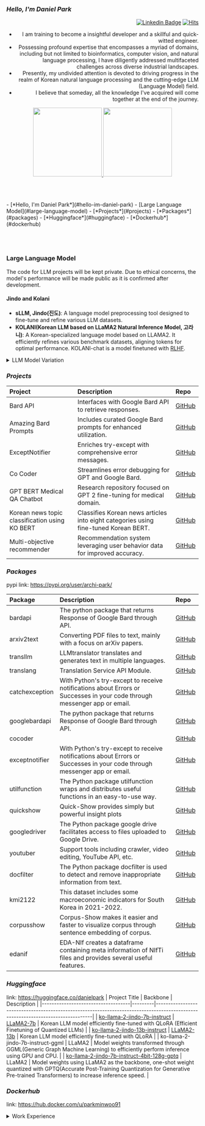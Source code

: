 

### *Hello, I'm Daniel Park*

<div align=right>

[![Linkedin Badge](https://img.shields.io/badge/-LinkedIn-blue?style=flat-square&logo=Linkedin&logoColor=white&link=https://www.linkedin.com/in/dsdanielpark/)](https://www.linkedin.com/in/dsdanielpark/) 
[![Hits](https://hits.seeyoufarm.com/api/count/incr/badge.svg?url=https%3A%2F%2Fgithub.com%2Fdsdanielpark&count_bg=%23000000&title_bg=%23555555&icon=&icon_color=%23E7E7E7&title=ProfileViews&edge_flat=false)](https://hits.seeyoufarm.com)


- I am training to become a insightful developer and a skillful and quick-witted engineer. 
- Possessing profound expertise that encompasses a myriad of domains, including but not limited to bioinformatics, computer vision, and natural language processing, I have diligently addressed multifaceted challenges across diverse industrial landscapes.
- Presently, my undivided attention is devoted to driving progress in the realm of Korean natural language processing and the cutting-edge LLM (Language Model) field.<br>
- I believe that someday, all the knowledge I've acquired will come together at the end of the journey.


<p align="center">
<a href="https://github.com/dsdanielpark">
  <img height="180em" src="https://github-readme-stats-eight-theta.vercel.app/api?username=dsdanielpark&show_icons=true&theme=nord&include_all_commits=true&count_private=true"/>
  <img height="180em" src="https://github-readme-stats-eight-theta.vercel.app/api/top-langs/?username=dsdanielpark&layout=compact&langs_count=8&theme=nord"/>
</a>
</p>

<br><br>

</div>- [*Hello, I'm Daniel Park*](#hello-im-daniel-park)
- [Large Language Model](#large-language-model)
- [*Projects*](#projects)
- [*Packages*](#packages)
- [*Huggingface*](#huggingface)
- [*Dockerhub*](#dockerhub)


<br><br>

### Large Language Model

The code for LLM projects will be kept private. Due to ethical concerns, the model's performance will be made public as it is confirmed after development.

#### Jindo and Kolani
- **sLLM, Jindo(진도)**: A language model preprocessing tool designed to fine-tune and refine various LLM datasets.
- **KOLANI(Korean LLM based on LLaMA2 Natural Inference Model, 고라니)**: A Korean-specialized language model based on LLAMA2. It efficiently refines various benchmark datasets, aligning tokens for optimal performance. KOLANI-chat is a model finetuned with [RLHF](https://huggingface.co/blog/rlhf).

<details>
<summary>LLM Model Variation</summary>
<div style="overflow-x: auto;">
  
| Model   | Jindo                                          | Kolani | Kolani-chat |
|:-------:|:----------------------------------------------:|:------:|:----------:|
| 7B      | [Link](https://huggingface.co/danielpark/ko-llama-2-jindo-7b-instruct) | [Link] | [Link]     |
| 13B     | [Link](https://huggingface.co/danielpark/ko-llama-2-jindo-13b-instruct) | [Link] | [Link]     |
| 70B     | -                                              | [Link] | [Link]     |

</div>
</details>

### *Projects*

| Project                               | Description                                              | Repo                                                           |
|:--------------------------------------|:---------------------------------------------------------|:---------------------------------------------------------------|
| Bard API                              | Interfaces with Google Bard API to retrieve responses.  | [GitHub](https://github.com/DSDanielPark/BARD_API)             |
| Amazing Bard Prompts                  | Includes curated Google Bard prompts for enhanced utilization. | [GitHub](https://github.com/dsdanielpark/amazing-bard-prompts) |
| ExceptNotifier                        | Enriches try-except with comprehensive error messages.  | [GitHub](https://github.com/dsdanielpark/ExceptNotifier)       |
| Co Coder                              | Streamlines error debugging for GPT and Google Bard.   | [GitHub](https://github.com/dsdanielpark/Co-Coder)            |
| GPT BERT Medical QA Chatbot           | Research repository focused on GPT 2 fine-tuning for medical domain. | [GitHub](https://github.com/DSDanielPark/medical-qa-bert-chatgpt)|
| Korean news topic classification using KO BERT | Classifies Korean news articles into eight categories using fine-tuned Korean BERT. | [GitHub](https://github.com/DSDanielPark/fine-tuned-korean-bert-news-article-classifier)|
| Multi-objective recommender           | Recommendation system leveraging user behavior data for improved accuracy. | [GitHub](https://github.com/DSDanielPark/kaggle2023-multi-objective-recommender)|

 
### *Packages*
  pypi link: https://pypi.org/user/archi-park/ <br>

| Package       | Description                                                  | Repo                                                           |
|:--------------|:-------------------------------------------------------------|:---------------------------------------------------------------|
| bardapi       | The python package that returns Response of Google Bard through API. | [GitHub](https://github.com/DSDanielPark/bardapi)            |
| arxiv2text    | Converting PDF files to text, mainly with a focus on arXiv papers. | [GitHub](https://github.com/DSDanielPark/arxiv2text)         |
| transllm      | LLMtranslator translates and generates text in multiple languages. | [GitHub](https://github.com/DSDanielPark/transllm)           |
| translang     | Translation Service API Module.                              | [GitHub](https://github.com/DSDanielPark/translang)          |
| catchexception| With Python's try-except to receive notifications about Errors or Successes in your code through messenger app or email. | [GitHub](https://github.com/DSDanielPark/catchexception)    |
| googlebardapi | The python package that returns Response of Google Bard through API. | [GitHub](https://github.com/DSDanielPark/googlebardapi)     |
| cocoder       |                                                       | [GitHub](https://github.com/DSDanielPark/cocoder)           |
| exceptnotifier| With Python's try-except to receive notifications about Errors or Successes in your code through messenger app or email. | [GitHub](https://github.com/DSDanielPark/exceptnotifier)    |
| utilfunction  | The Python package utilfunction wraps and distributes useful functions in an easy-to-use way. | [GitHub](https://github.com/DSDanielPark/utilfunction)     |
| quickshow     | Quick-Show provides simply but powerful insight plots       | [GitHub](https://github.com/DSDanielPark/quickshow)         |
| googledriver  | The Python package google drive facilitates access to files uploaded to Google Drive. | [GitHub](https://github.com/DSDanielPark/googledriver)     |
| youtuber      | Support tools including crawler, video editing, YouTube API, etc. | [GitHub](https://github.com/DSDanielPark/youtuber)         |
| docfilter     | The Python package docfilter is used to detect and remove inappropriate information from text. | [GitHub](https://github.com/DSDanielPark/docfilter)        |
| kmi2122       | This dataset includes some macroeconomic indicators for South Korea in 2021-2022. | [GitHub](https://github.com/DSDanielPark/kmi2122)          |
| corpusshow    | Corpus-Show makes it easier and faster to visualize corpus through sentence embedding of corpus. | [GitHub](https://github.com/DSDanielPark/corpusshow)       |
| edanif        | EDA-NIf creates a dataframe containing meta information of NIfTi files and provides several useful features. | [GitHub](https://github.com/DSDanielPark/edanif)           |




### *Huggingface*
  link: https://huggingface.co/danielpark
| Project Title                      | Backbone | Description                                                                                                                      |
|------------------------------------|---------|----------------------------------------------------------------------------------------------------------------------------------|
| [ko-llama-2-jindo-7b-instruct](https://huggingface.co/danielpark/ko-llama-2-jindo-7b-instruct)       | [LLaMA2-7b](https://huggingface.co/llamaste/Llama-2-7b-hf)  | Korean LLM model efficiently fine-tuned with QLoRA (Efficient Finetuning of Quantized LLMs)    |
| [ko-llama-2-jindo-13b-instruct](https://huggingface.co/danielpark/ko-llama-2-jindo-13b-instruct)      | [LLaMA2-13b](https://huggingface.co/llamaste/Llama-2-13b-hf)  | Korean LLM model efficiently fine-tuned with QLoRA                                        |
| ko-llama-2-jindo-7b-instruct-ggml   | LLaMA2  | Model weights transformed through GGML(Generic Graph Machine Learning) to efficiently perform inference using GPU and CPU.      |
| [ko-llama-2-jindo-7b-instruct-4bit-128g-gptq](https://huggingface.co/danielpark/ko-llama-2-jindo-7b-instruct-4bit-128g-gptq) | LLaMA2  | Model weights using LLaMA2 as the backbone, one-shot weight quantized with GPTQ(Accurate Post-Training Quantization for Generative Pre-trained Transformers) to increase inference speed. |


  
  
### *Dockerhub*
  link: https://hub.docker.com/u/parkminwoo91


<details>
<summary>Work Experience</summary>
<div style="overflow-x: auto;">


| Year | Category             | Projects                                                                                                     |
|:-----|:---------------------|:-------------------------------------------------------------------------------------------------------------|
| 2023 | Large Language Model (LLM) | - Bard API: An unofficial Python package to interface with Google Bard and retrieve responses. <br> - all-about-llm: A documentation of papers and projects related to large language models. <br> - ko-llama2-jindo: A project focused on creating Korean language models, constructing the entire pipeline, and lightweighting. <br> - GORANI: A multi-purpose Korean LLM development project based on LLaMA2. <br> - hf-transllm: The LLMtranslator project for multilingual translation and text generation. <br> - korean-open-llm-datasets-chain: A project to collect/process Korean LLM datasets. <br> - open-llm-datasets: A repository summarizing datasets and papers used in Open LLM. <br> - open-llm-leaderboard-report: Periodically visualizing the performance of Open LLMs based on four metrics. <br> - medical-qa-bert-chatgpt: Fine-tuned GPT-2 for question-answering in the medical domain. <br> - ExceptNotifier: Improves try-except statements to allow users to receive detailed error messages via email or messenger apps, supporting features like REST API, webhooks, and code alarms. <br> - translang: A collection of translation service modules providing APIs for language translation. <br> - Co-Coder: A Python package simplifying debugging with OpenAI Chat GPT and Google Bard, providing hints, example codes, and related Stack Overflow links. <br> - Recommender System: Multi-objective-recommender: A project building a multi-objective recommendation system based on real e-commerce sessions. |
| 2020-2022 | Computer Vision       | - Detection of abnormalities in power lines using big data from Korea Electric Power Corporation (KEPCO) (2021) <br> - Development of body classification and prediction models based on time-series big data (2022) <br> - Development of automatic brain structure segmentation and tumor area segmentation models using MRI and CT images and skull extraction algorithms (2022) <br> - Body classification and 3D body shape change prediction model based on time-series data collected from Koreans (2022) <br> - Algorithm and deep learning model development for extracting drawing factors from engineering drawings (2022) <br> - Algorithm and pipeline automation for visualizing and analyzing noise sources (2022) <br> - Natural Language Processing: Planning for the development of a platform to discover and characterize food ingredients (2021) <br> - Software development for automating extraction and analysis of mechanisms, interactions, and molecular structures of proteins from Alzheimer's disease papers (2021) <br> - Disease and physical vitality prediction based on animal metabolite (fur/blood) datasets (2021) <br> - Prediction of anomalies, health index, and analysis of intestinal microbes using National Health Insurance (NHI) data (2021) <br> - Analysis of inflow/purchase trends, price trends, and logistics predictions (2017-2018) <br> - Prediction and factor analysis of the real estate market based on large-scale data (2021) <br> - Analysis of National Health Insurance (NHI) data and development of algorithms for biological age calculation and disease prevalence prediction (2021) <br> -  Planning for the development of algorithms for heat efficiency and energy optimization in Siheung Banwol Industrial Complex (2021) <br> - Automation of preprocessing pipeline for medical term database (SNOMED CT) (2021) <br> - Data cleansing for Hadoop and data processing optimization through PySpark (2022) |


</div>
</details>
